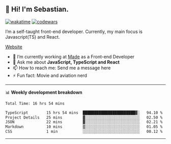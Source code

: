 ## 👋 Hi! I'm Sebastian.

[![wakatime](https://wakatime.com/badge/user/df0036c6-328a-4a39-be9b-e49417ed22a1.svg)](https://wakatime.com/@df0036c6-328a-4a39-be9b-e49417ed22a1)
[![codewars](https://www.codewars.com/users/sebavuye/badges/small)](https://www.codewars.com/users/sebavuye)

I’m a self-taught front-end developer. Currently, my main focus is Javascript(TS) and React.

[Website](https://sebastianvuye.be)

- 🔭 I’m currently working at [Made](https://made.be/) as a Front-end Developer
- 💬 Ask me about **JavaScript, TypeScript and React**
- 📫 How to reach me: Send me a message here
- ⚡ Fun fact: Movie and aviation nerd

-------

📊 **Weekly development breakdown**

<!--START_SECTION:waka-->

```txt
Total Time: 16 hrs 54 mins

TypeScript        15 hrs 54 mins  ███████████████████████▓░   94.10 %
Project Details   25 mins         ▓░░░░░░░░░░░░░░░░░░░░░░░░   02.50 %
JSON              22 mins         ▓░░░░░░░░░░░░░░░░░░░░░░░░   02.21 %
Markdown          10 mins         ▒░░░░░░░░░░░░░░░░░░░░░░░░   01.05 %
CSS               1 min           ░░░░░░░░░░░░░░░░░░░░░░░░░   00.12 %
```

<!--END_SECTION:waka-->
-------
